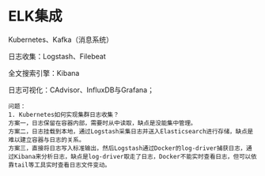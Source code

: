 # ELK集成

Kubernetes、Kafka（消息系统）

日志收集：Logstash、Filebeat

全文搜索引擎：Kibana

日志可视化：CAdvisor、InfluxDB与Grafana； 

```
问题：
1. Kubernetes如何实现集群日志收集？
方案一，日志保留在容器内部，需要时从中读取，缺点是没能集中管理。
方案二，日志挂载到本地，通过Logstash采集日志并送入Elasticsearch进行存储，缺点是难以建立容器与日志的关系。
方案三，直接将日志写入标准输出，然后Logstash通过Docker的log-driver捕获日志，通过Kibana来分析日志，缺点是log-driver取走了日志，Docker不能实时查看日志，但可以依靠tail等工具实时查看日志文件变动。
```
